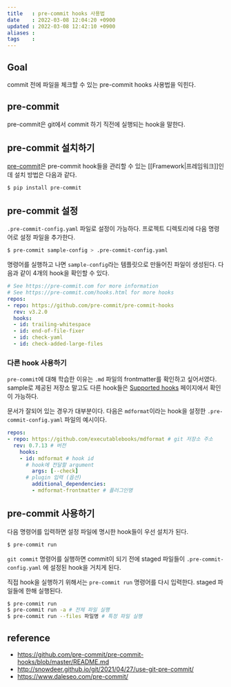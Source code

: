 ```yaml
---
title   : pre-commit hooks 사용법 
date    : 2022-03-08 12:04:20 +0900
updated : 2022-03-08 12:42:10 +0900
aliases : 
tags    : 
---
```

## Goal
commit 전에 파일을 체크할 수 있는 pre-commit hooks 사용법을 익힌다.

## pre-commit
pre-commit은 git에서 commit 하기 직전에 실행되는 hook을 말한다.

## pre-commit 설치하기
[pre-commit](https://pre-commit.com/)은 pre-commit hook들을 관리할 수 있는 [[Framework|프레임워크]]인데 설치 방법은 다음과 같다.

```bash
$ pip install pre-commit
```

## pre-commit 설정
`.pre-commit-config.yaml` 파일로 설정이 가능하다. 프로젝트 디렉토리에 다음 명령어로 설정 파일을 추가한다.

```bash
$ pre-commit sample-config > .pre-commit-config.yaml
```

명령어를 실행하고 나면 `sample-config`라는 템플릿으로 만들어진 파일이 생성된다. 다음과 같이 4개의 hook을 확인할 수 있다.

```yaml
# See https://pre-commit.com for more information
# See https://pre-commit.com/hooks.html for more hooks
repos:
- repo: https://github.com/pre-commit/pre-commit-hooks
  rev: v3.2.0
  hooks:
  - id: trailing-whitespace
  - id: end-of-file-fixer
  - id: check-yaml
  - id: check-added-large-files
```

### 다른 hook 사용하기
`pre-commit`에 대해 학습한 이유는 `.md` 파일의 frontmatter를 확인하고 싶어서였다. sample로 제공된 저장소 말고도 다른 hook들은 [Supported hooks](https://pre-commit.com/hooks.html) 페이지에서 확인이 가능하다.

문서가 잘되어 있는 경우가 대부분이다. 다음은 `mdformat`이라는 hook을 설정한 `.pre-commit-config.yaml` 파일의 예시이다.

```yaml
repos:
- repo: https://github.com/executablebooks/mdformat # git 저장소 주소
  rev: 0.7.13 # 버전 
	hooks:
	- id: mdformat # hook id
	  # hook에 전달할 argument
		args: [--check]
	  # plugin 입력 (옵션)
		additional_dependencies:
		- mdformat-frontmatter # 플러그인명
```

## pre-commit 사용하기
다음 명령어를 입력하면  설정 파일에 명시한 hook들이 우선 설치가 된다. 
```bash
$ pre-commit run 
```

`git commit` 명령어를 실행하면 commit이 되기 전에 staged 파일들이 `.pre-commit-config.yaml` 에 설정된 hook을 거치게 된다. 

직접 hook을 실행하기 위해서는 `pre-commit run` 명령어를 다시 입력한다. staged 파일들에 한해 실행된다.
```bash
$ pre-commit run 
$ pre-commit run -a # 전체 파일 실행
$ pre-commit run --files 파일명 # 특정 파일 실행
```

## reference
- https://github.com/pre-commit/pre-commit-hooks/blob/master/README.md
- http://snowdeer.github.io/git/2021/04/27/use-git-pre-commit/
- https://www.daleseo.com/pre-commit/
